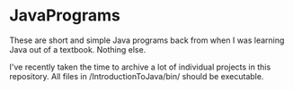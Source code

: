 # JavaPrograms

These are short and simple Java programs back from when I was learning Java out of a textbook. Nothing else.

I've recently taken the time to archive a lot of individual projects in this repository. All files in /IntroductionToJava/bin/ should be executable.
